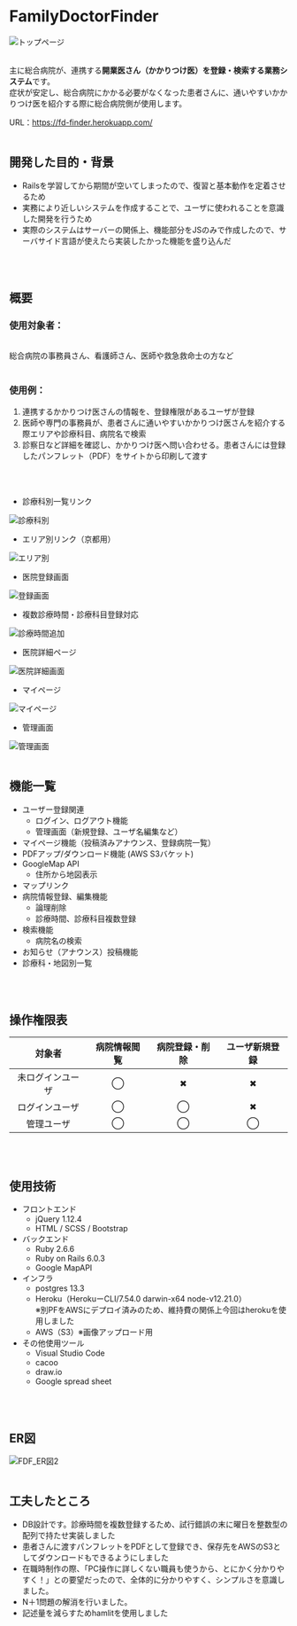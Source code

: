 # FamilyDoctorFinder

<img alt="トップページ" src="https://user-images.githubusercontent.com/62799261/128605576-b2f7d8da-c7a9-42db-9b66-c594aa620213.png">

</br>
</br>

主に総合病院が、連携する**開業医さん（かかりつけ医）を登録・検索する業務システム**です。</br>
症状が安定し、総合病院にかかる必要がなくなった患者さんに、通いやすいかかりつけ医を紹介する際に総合病院側が使用します。

URL：https://fd-finder.herokuapp.com/
</br>
</br>
## 開発した目的・背景
- Railsを学習してから期間が空いてしまったので、復習と基本動作を定着させるため
- 実務により近しいシステムを作成することで、ユーザに使われることを意識した開発を行うため
- 実際のシステムはサーバーの関係上、機能部分をJSのみで作成したので、サーバサイド言語が使えたら実装したかった機能を盛り込んだ
</br>
</br>

## 概要
### 使用対象者：
</br>
総合病院の事務員さん、看護師さん、医師や救急救命士の方など
</br>
</br>

### 使用例：</br>
1. 連携するかかりつけ医さんの情報を、登録権限があるユーザが登録
1. 医師や専門の事務員が、患者さんに通いやすいかかりつけ医さんを紹介する際エリアや診療科目、病院名で検索
1. 診察日など詳細を確認し、かかりつけ医へ問い合わせる。患者さんには登録したパンフレット（PDF）をサイトから印刷して渡す
</br>
</br>

- 診療科別一覧リンク

<img alt="診療科別" src="https://user-images.githubusercontent.com/62799261/128552305-2d3bfb57-291e-4b9f-a164-496b2fe27195.png">

</br>

- エリア別リンク（京都用）

<img alt="エリア別" src="https://user-images.githubusercontent.com/62799261/128549746-d0bb2324-2466-4db9-b98a-c605b895e97d.png">

</br>

- 医院登録画面

<img alt="登録画面" src="https://user-images.githubusercontent.com/62799261/128552625-821eeee6-d9d6-4ad3-a039-830adddd77ef.png">

</br>

- 複数診療時間・診療科目登録対応

![診療時間追加](https://user-images.githubusercontent.com/62799261/129411295-1365ee1e-52e9-4efb-92e7-65c4a0181cdd.gif)

- 医院詳細ページ

<img alt="医院詳細画面" src="https://user-images.githubusercontent.com/62799261/128530446-3d6225b7-ded3-4a62-a756-c44e8fa700b4.png">

</br>

- マイページ

<img alt="マイページ" src="https://user-images.githubusercontent.com/62799261/128552508-edad8667-8f68-4927-844a-5f27dfc60620.png">

</br>

- 管理画面

<img alt="管理画面" src="https://user-images.githubusercontent.com/62799261/128712999-4328acd9-010c-4bcb-82c8-ed9b59e38860.png">

</br>
</br>

## 機能一覧
* ユーザー登録関連
    * ログイン、ログアウト機能
    * 管理画面（新規登録、ユーザ名編集など）
* マイページ機能（投稿済みアナウンス、登録病院一覧）
* PDFアップ/ダウンロード機能 (AWS S3バケット)
* GoogleMap API
    * 住所から地図表示
* マップリンク
* 病院情報登録、編集機能
    * 論理削除
    * 診療時間、診療科目複数登録
* 検索機能
    * 病院名の検索
* お知らせ（アナウンス）投稿機能
* 診療科・地図別一覧
<br>
<br>

## 操作権限表

| 対象者| 病院情報閲覧 | 病院登録・削除 |ユーザ新規登録|
| :-: | :-: | :-: | :-: |
| 未ログインユーザ | ◯ | ✖︎ | ✖︎ |
| ログインユーザ | ◯ | ◯ | ✖︎ |
| 管理ユーザ | ◯ | ◯ | ◯ |
</br>
</br>

## 使用技術

* フロントエンド
    * jQuery 1.12.4
    * HTML / SCSS / Bootstrap
* バックエンド
    * Ruby 2.6.6
    * Ruby on Rails 6.0.3
    * Google MapAPI
* インフラ
    * postgres 13.3
    * Heroku（HerokuーCLI/7.54.0 darwin-x64 node-v12.21.0）</br>※別PFをAWSにデプロイ済みのため、維持費の関係上今回はherokuを使用しました
    * AWS（S3）※画像アップロード用
* その他使用ツール
    * Visual Studio Code
    * cacoo
    * draw.io
    * Google spread sheet
</br>
</br>

## ER図
![FDF_ER図2](https://user-images.githubusercontent.com/62799261/128231958-2305c1ce-3d7e-4f7c-a18a-dcabcdf3276d.png)
<br>
<br>
## 工夫したところ
* DB設計です。診療時間を複数登録するため、試行錯誤の末に曜日を整数型の配列で持たせ実装しました
* 患者さんに渡すパンフレットをPDFとして登録でき、保存先をAWSのS3としてダウンロードもできるようにしました
* 在職時制作の際、「PC操作に詳しくない職員も使うから、とにかく分かりやすく！」との要望だったので、全体的に分かりやすく、シンプルさを意識しました。
* N＋1問題の解消を行いました。
* 記述量を減らすためhamlitを使用しました